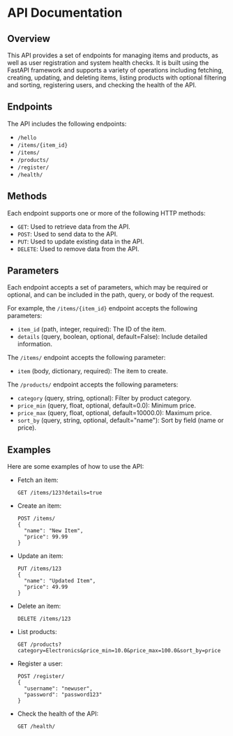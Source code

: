 # API Documentation

## Overview

This API provides a set of endpoints for managing items and products, as well as user registration and system health checks. It is built using the FastAPI framework and supports a variety of operations including fetching, creating, updating, and deleting items, listing products with optional filtering and sorting, registering users, and checking the health of the API.

## Endpoints

The API includes the following endpoints:

- `/hello`
- `/items/{item_id}`
- `/items/`
- `/products/`
- `/register/`
- `/health/`

## Methods

Each endpoint supports one or more of the following HTTP methods:

- `GET`: Used to retrieve data from the API.
- `POST`: Used to send data to the API.
- `PUT`: Used to update existing data in the API.
- `DELETE`: Used to remove data from the API.

## Parameters

Each endpoint accepts a set of parameters, which may be required or optional, and can be included in the path, query, or body of the request.

For example, the `/items/{item_id}` endpoint accepts the following parameters:

- `item_id` (path, integer, required): The ID of the item.
- `details` (query, boolean, optional, default=False): Include detailed information.

The `/items/` endpoint accepts the following parameter:

- `item` (body, dictionary, required): The item to create.

The `/products/` endpoint accepts the following parameters:

- `category` (query, string, optional): Filter by product category.
- `price_min` (query, float, optional, default=0.0): Minimum price.
- `price_max` (query, float, optional, default=10000.0): Maximum price.
- `sort_by` (query, string, optional, default="name"): Sort by field (name or price).

## Examples

Here are some examples of how to use the API:

- Fetch an item:

  ```
  GET /items/123?details=true
  ```

- Create an item:

  ```
  POST /items/
  {
    "name": "New Item",
    "price": 99.99
  }
  ```

- Update an item:

  ```
  PUT /items/123
  {
    "name": "Updated Item",
    "price": 49.99
  }
  ```

- Delete an item:

  ```
  DELETE /items/123
  ```

- List products:

  ```
  GET /products?category=Electronics&price_min=10.0&price_max=100.0&sort_by=price
  ```

- Register a user:

  ```
  POST /register/
  {
    "username": "newuser",
    "password": "password123"
  }
  ```

- Check the health of the API:

  ```
  GET /health/
  ```